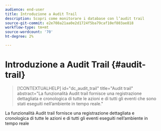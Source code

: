 ```yaml
---
audience: end-user
title: Introduzione a Audit Trail
description: Scopri come monitorare i database con l’audit trail
source-git-commit: e2e708a21aa0e2d1724f5ba79caf10ef803ae818
workflow-type: tm+mt
source-wordcount: '70'
ht-degree: 2%

---
```


# Introduzione a Audit Trail {#audit-trail}


>[!CONTEXTUALHELP]
>id="dc_audit_trail"
>title="Audit trail"
>abstract="La funzionalità Audit trail fornisce una registrazione dettagliata e cronologica di tutte le azioni e di tutti gli eventi che sono stati eseguiti nell’ambiente in tempo reale."

La funzionalità Audit trail fornisce una registrazione dettagliata e cronologica di tutte le azioni e di tutti gli eventi eseguiti nell’ambiente in tempo reale